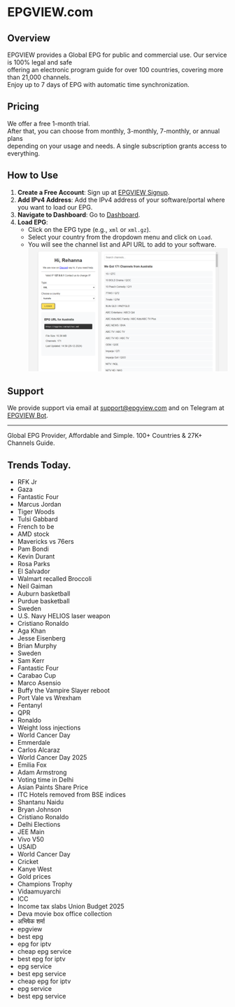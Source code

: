 # EPGVIEW.com



## Overview
EPGVIEW provides a Global EPG for public and commercial use. Our service is 100% legal and safe\
offering an electronic program guide for over 100 countries, covering more than 21,000 channels.\
Enjoy up to 7 days of EPG with automatic time synchronization.

## Pricing
We offer a free 1-month trial. \
After that, you can choose from monthly, 3-monthly, 7-monthly, or annual plans \
depending on your usage and needs. A single subscription grants access to everything.

## How to Use
1. **Create a Free Account**: Sign up at [EPGVIEW Signup](https://epgview.com/signup.php).
2. **Add IPv4 Address**: Add the IPv4 address of your software/portal where you want to load our EPG.
3. **Navigate to Dashboard**: Go to [Dashboard](https://epgview.com/dashboard.php).
4. **Load EPG**:
   - Click on the EPG type (e.g., `xml` or `xml.gz`).
   - Select your country from the dropdown menu and click on `Load`.
   - You will see the channel list and API URL to add to your software.
![EPGVIEW](img/dashboard.png)
## Support
We provide support via email at [support@epgview.com](mailto:support@epgview.com) and on Telegram at [EPGVIEW Bot](https://t.me/epgview_bot).

---

Global EPG Provider, Affordable and Simple. 100+ Countries & 27K+ Channels Guide.

## Trends Today.

- RFK Jr
- Gaza
- Fantastic Four
- Marcus Jordan
- Tiger Woods
- Tulsi Gabbard
- French to be
- AMD stock
- Mavericks vs 76ers
- Pam Bondi
- Kevin Durant
- Rosa Parks
- El Salvador
- Walmart recalled Broccoli
- Neil Gaiman
- Auburn basketball
- Purdue basketball
- Sweden
- U.S. Navy HELIOS laser weapon
- Cristiano Ronaldo
- Aga Khan
- Jesse Eisenberg
- Brian Murphy
- Sweden
- Sam Kerr
- Fantastic Four
- Carabao Cup
- Marco Asensio
- Buffy the Vampire Slayer reboot
- Port Vale vs Wrexham
- Fentanyl
- QPR
- Ronaldo
- Weight loss injections
- World Cancer Day
- Emmerdale
- Carlos Alcaraz
- World Cancer Day 2025
- Emilia Fox
- Adam Armstrong
- Voting time in Delhi
- Asian Paints Share Price
- ITC Hotels removed from BSE indices
- Shantanu Naidu
- Bryan Johnson
- Cristiano Ronaldo
- Delhi Elections
- JEE Main
- Vivo V50
- USAID
- World Cancer Day
- Cricket
- Kanye West
- Gold prices
- Champions Trophy
- Vidaamuyarchi
- ICC
- Income tax slabs Union Budget 2025
- Deva movie box office collection
- अभिषेक शर्मा
- epgview
- best epg
- epg for iptv
- cheap epg service
- best epg for iptv
- epg service
- best epg service
- cheap epg for iptv
- epg service
- best epg service
